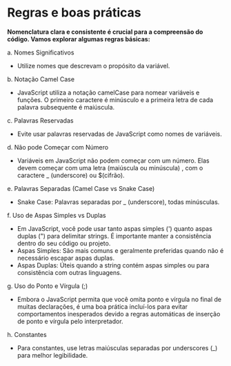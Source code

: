 # Regras e boas práticas

**Nomenclatura clara e consistente é crucial para a compreensão do código. Vamos explorar algumas regras básicas:**

a. Nomes Significativos

- Utilize nomes que descrevam o propósito da variável.

b. Notação Camel Case

- JavaScript utiliza a notação camelCase para nomear variáveis e funções. O primeiro caractere é minúsculo e a primeira letra de cada palavra subsequente é maiúscula.

c. Palavras Reservadas

- Evite usar palavras reservadas de JavaScript como nomes de variáveis.

d. Não pode Começar com Número

- Variáveis em JavaScript não podem começar com um número. Elas devem começar com uma letra (maiúscula ou minúscula) , com o caractere \_ (underscore) ou $(cifrão).

e. Palavras Separadas (Camel Case vs Snake Case)

- Snake Case: Palavras separadas por _ (underscore), todas minúsculas.

f. Uso de Aspas Simples vs Duplas

- Em JavaScript, você pode usar tanto aspas simples (') quanto aspas duplas (") para delimitar strings. É importante manter a consistência dentro do seu código ou projeto.
- Aspas Simples: São mais comuns e geralmente preferidas quando não é necessário escapar aspas duplas.
- Aspas Duplas: Úteis quando a string contém aspas simples ou para consistência com outras linguagens.

g. Uso do Ponto e Vírgula (;)

- Embora o JavaScript permita que você omita ponto e vírgula no final de muitas declarações, é uma boa prática incluí-los para evitar comportamentos inesperados devido a regras automáticas de inserção de ponto e vírgula pelo interpretador.

h. Constantes

- Para constantes, use letras maiúsculas separadas por underscores (_) para melhor legibilidade.
